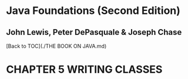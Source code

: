 # **Java Foundations (Second Edition)**
## John Lewis, Peter DePasquale & Joseph Chase

[Back to TOC](./THE BOOK ON JAVA.md)

# CHAPTER 5 WRITING CLASSES